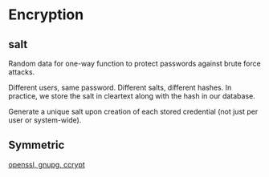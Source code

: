 # Encryption

## salt 

Random data for one-way function to protect passwords against brute force attacks.

Different users, same password. Different salts, different hashes. 
In practice, we store the salt in cleartext along with the hash in our database.

Generate a unique salt upon creation of each stored credential (not just per user or system-wide).

## Symmetric

[openssl, gnupg, ccrypt](http://dev.lab427.net/symmetric-encryption.html)
